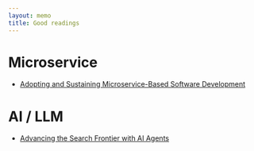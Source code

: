 ```yaml
---
layout: memo
title: Good readings
---
```


# Microservice
- [Adopting and Sustaining Microservice-Based Software Development](https://dl.acm.org/doi/10.1145/3651620)

# AI / LLM
- [Advancing the Search Frontier with AI Agents](https://cacm.acm.org/research/advancing-the-search-frontier-with-ai-agents/)
